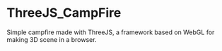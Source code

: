 # ThreeJS_CampFire

Simple campfire made with ThreeJS, a framework based on WebGL for making 3D scene in a browser.
